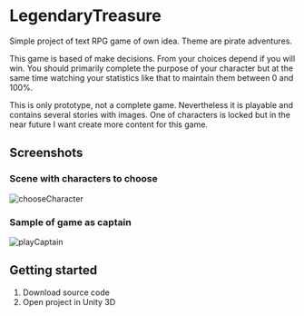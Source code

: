 # LegendaryTreasure
Simple project of text RPG game of own idea. Theme are pirate adventures.

This game is based of make decisions. From your choices depend if you will win. You should primarily complete the purpose of your character but at the same time watching your statistics like that to maintain them between 0 and 100%.

This is only prototype, not a complete game. Nevertheless it is playable and contains several stories with images. One of characters is locked but in the near future I want create more content for this game. 


## Screenshots

### Scene with characters to choose
![chooseCharacter](https://user-images.githubusercontent.com/50884054/59060435-678e4500-88a1-11e9-9225-6e7f3d90a187.jpg)


### Sample of game as captain 
![playCaptain](https://user-images.githubusercontent.com/50884054/59061218-42023b00-88a3-11e9-88e3-a25fd7b0fe8b.jpg)



## Getting started

  1) Download source code
  2) Open project in Unity 3D


